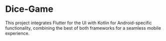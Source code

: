 # Dice-Game
This project integrates Flutter for the UI with Kotlin for Android-specific functionality, combining the best of both frameworks for a seamless mobile experience.
